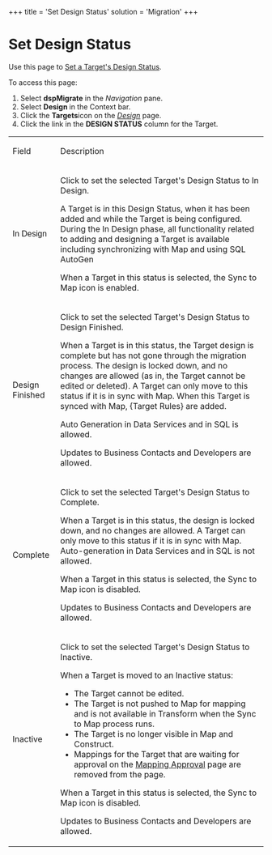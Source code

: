 +++
title = 'Set Design Status'
solution = 'Migration'
+++

# Set Design Status

<div class="use">

Use this page to [Set a Target's Design
Status](Set_the_Design_Status.htm).

</div>

To access this page:

1.  Select <span style="font-weight: bold;">dspMigrate</span> in the
    <span style="font-style: italic;">Navigation</span> pane.
2.  Select <span style="font-weight: bold;">Design </span>in the Context
    bar.
3.  Click the <span style="font-weight: bold;">Targets</span>icon on the
    *[Design](../Page_Desc/Design.htm)* page.
4.  Click the link in the <span style="font-weight: bold;">DESIGN
    STATUS</span> column for the Target.

<table>
<tbody>
<tr class="odd">
<td><p>Field</p></td>
<td><p>Description</p></td>
</tr>
<tr class="even">
<td><p><span style="font-family: Arial, sans-serif;">In Design</span></p></td>
<td><p>Click to set the selected Target's Design Status to In Design.</p>
<p>A Target is in this Design Status, when it has been added and while the Target is being configured. During the In Design phase, all functionality related to adding and designing a Target is available including synchronizing with Map and using SQL AutoGen</p>
<p>When a Target in this status is selected, the Sync to Map icon is enabled.</p></td>
</tr>
<tr class="odd">
<td><p>Design Finished</p></td>
<td><p>Click to set the selected Target's Design Status to Design Finished.</p>
<p>When a Target is in this status, the Target design is complete but has not gone through the migration process. The design is locked down, and no changes are allowed (as in, the Target cannot be edited or deleted). A Target can only move to this status if it is in sync with Map. When this Target is synced with Map, {Target Rules} are added.</p>
<p>Auto Generation in Data Services and in SQL is allowed.</p>
<p>Updates to Business Contacts and Developers are allowed.</p></td>
</tr>
<tr class="even">
<td><p>Complete</p></td>
<td><p>Click to set the selected Target's Design Status to Complete.</p>
<p>When a Target is in this status, the design is locked down, and no changes are allowed. A Target can only move to this status if it is in sync with Map. Auto-generation in Data Services and in SQL is not allowed.</p>
<p>When a Target in this status is selected, the Sync to Map icon is disabled.</p>
<p>Updates to Business Contacts and Developers are allowed.</p></td>
</tr>
<tr class="odd">
<td><p>Inactive</p></td>
<td><p>Click to set the selected Target's Design Status to Inactive.</p>
<p>When a Target is moved to an Inactive status:</p>
<ul>
<li>The Target cannot be edited.</li>
<li>The Target is not pushed to Map for mapping and is not available in Transform when the Sync to Map process runs.</li>
<li>The Target is no longer visible in Map and Construct.</li>
<li>Mappings for the Target that are waiting for approval on the <a href="../../Map/Page_Desc/Mapping_Approval_H.htm">Mapping Approval</a> page are removed from the page.</li>
</ul>
<p>When a Target in this status is selected, the Sync to Map icon is disabled.</p>
<p>Updates to Business Contacts and Developers are allowed.</p></td>
</tr>
</tbody>
</table>
